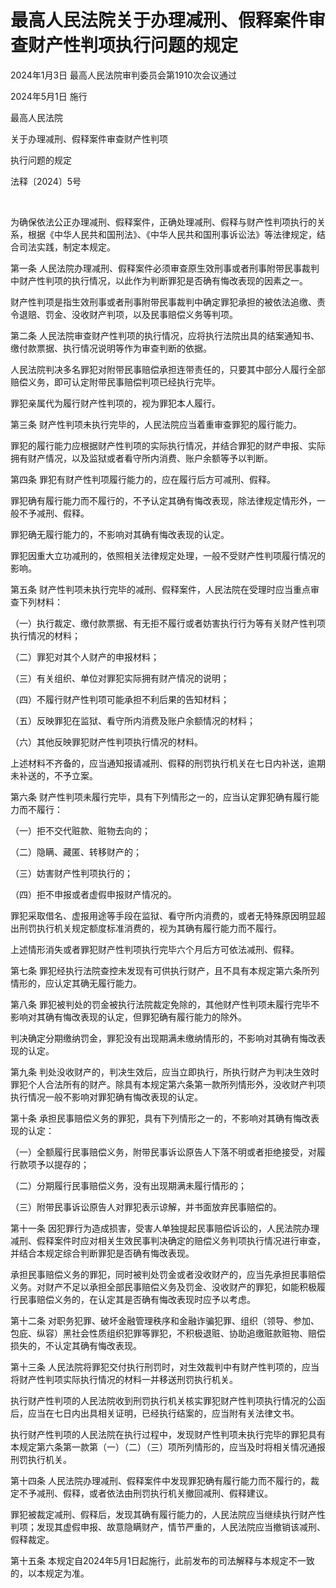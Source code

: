 # 最高人民法院关于办理减刑、假释案件审查财产性判项执行问题的规定

2024年1月3日 最高人民法院审判委员会第1910次会议通过

2024年5月1日 施行

<!-- INFO END -->

最高人民法院

关于办理减刑、假释案件审查财产性判项

执行问题的规定

法释〔2024〕5号

​

为确保依法公正办理减刑、假释案件，正确处理减刑、假释与财产性判项执行的关系，根据《中华人民共和国刑法》、《中华人民共和国刑事诉讼法》等法律规定，结合司法实践，制定本规定。

第一条 人民法院办理减刑、假释案件必须审查原生效刑事或者刑事附带民事裁判中财产性判项的执行情况，以此作为判断罪犯是否确有悔改表现的因素之一。

财产性判项是指生效刑事或者刑事附带民事裁判中确定罪犯承担的被依法追缴、责令退赔、罚金、没收财产判项，以及民事赔偿义务等判项。

第二条 人民法院审查财产性判项的执行情况，应将执行法院出具的结案通知书、缴付款票据、执行情况说明等作为审查判断的依据。

人民法院判决多名罪犯对附带民事赔偿承担连带责任的，只要其中部分人履行全部赔偿义务，即可认定附带民事赔偿判项已经执行完毕。

罪犯亲属代为履行财产性判项的，视为罪犯本人履行。

第三条 财产性判项未执行完毕的，人民法院应当着重审查罪犯的履行能力。

罪犯的履行能力应根据财产性判项的实际执行情况，并结合罪犯的财产申报、实际拥有财产情况，以及监狱或者看守所内消费、账户余额等予以判断。

第四条 罪犯有财产性判项履行能力的，应在履行后方可减刑、假释。

罪犯确有履行能力而不履行的，不予认定其确有悔改表现，除法律规定情形外，一般不予减刑、假释。

罪犯确无履行能力的，不影响对其确有悔改表现的认定。

罪犯因重大立功减刑的，依照相关法律规定处理，一般不受财产性判项履行情况的影响。

第五条 财产性判项未执行完毕的减刑、假释案件，人民法院在受理时应当重点审查下列材料：

（一）执行裁定、缴付款票据、有无拒不履行或者妨害执行行为等有关财产性判项执行情况的材料；

（二）罪犯对其个人财产的申报材料；

（三）有关组织、单位对罪犯实际拥有财产情况的说明；

（四）不履行财产性判项可能承担不利后果的告知材料；

（五）反映罪犯在监狱、看守所内消费及账户余额情况的材料；

（六）其他反映罪犯财产性判项执行情况的材料。

上述材料不齐备的，应当通知报请减刑、假释的刑罚执行机关在七日内补送，逾期未补送的，不予立案。

第六条 财产性判项未履行完毕，具有下列情形之一的，应当认定罪犯确有履行能力而不履行：

（一）拒不交代赃款、赃物去向的；

（二）隐瞒、藏匿、转移财产的；

（三）妨害财产性判项执行的；

（四）拒不申报或者虚假申报财产情况的。

罪犯采取借名、虚报用途等手段在监狱、看守所内消费的，或者无特殊原因明显超出刑罚执行机关规定额度标准消费的，视为其确有履行能力而不履行。

上述情形消失或者罪犯财产性判项执行完毕六个月后方可依法减刑、假释。

第七条 罪犯经执行法院查控未发现有可供执行财产，且不具有本规定第六条所列情形的，应认定其确无履行能力。

第八条 罪犯被判处的罚金被执行法院裁定免除的，其他财产性判项未履行完毕不影响对其确有悔改表现的认定，但罪犯确有履行能力的除外。

判决确定分期缴纳罚金，罪犯没有出现期满未缴纳情形的，不影响对其确有悔改表现的认定。

第九条 判处没收财产的，判决生效后，应当立即执行，所执行财产为判决生效时罪犯个人合法所有的财产。除具有本规定第六条第一款所列情形外，没收财产判项执行情况一般不影响对罪犯确有悔改表现的认定。

第十条 承担民事赔偿义务的罪犯，具有下列情形之一的，不影响对其确有悔改表现的认定：

（一）全额履行民事赔偿义务，附带民事诉讼原告人下落不明或者拒绝接受，对履行款项予以提存的；

（二）分期履行民事赔偿义务，没有出现期满未履行情形的；

（三）附带民事诉讼原告人对罪犯表示谅解，并书面放弃民事赔偿的。

第十一条 因犯罪行为造成损害，受害人单独提起民事赔偿诉讼的，人民法院办理减刑、假释案件时应对相关生效民事判决确定的赔偿义务判项执行情况进行审查，并结合本规定综合判断罪犯是否确有悔改表现。

承担民事赔偿义务的罪犯，同时被判处罚金或者没收财产的，应当先承担民事赔偿义务。对财产不足以承担全部民事赔偿义务及罚金、没收财产的罪犯，如能积极履行民事赔偿义务的，在认定其是否确有悔改表现时应予以考虑。

第十二条 对职务犯罪、破坏金融管理秩序和金融诈骗犯罪、组织（领导、参加、包庇、纵容）黑社会性质组织犯罪等罪犯，不积极退赃、协助追缴赃款赃物、赔偿损失的，不认定其确有悔改表现。

第十三条 人民法院将罪犯交付执行刑罚时，对生效裁判中有财产性判项的，应当将财产性判项实际执行情况的材料一并移送刑罚执行机关。

执行财产性判项的人民法院收到刑罚执行机关核实罪犯财产性判项执行情况的公函后，应当在七日内出具相关证明，已经执行结案的，应当附有关法律文书。

执行财产性判项的人民法院在执行过程中，发现财产性判项未执行完毕的罪犯具有本规定第六条第一款第（一）（二）（三）项所列情形的，应当及时将相关情况通报刑罚执行机关。

第十四条 人民法院办理减刑、假释案件中发现罪犯确有履行能力而不履行的，裁定不予减刑、假释，或者依法由刑罚执行机关撤回减刑、假释建议。

罪犯被裁定减刑、假释后，发现其确有履行能力的，人民法院应当继续执行财产性判项；发现其虚假申报、故意隐瞒财产，情节严重的，人民法院应当撤销该减刑、假释裁定。

第十五条 本规定自2024年5月1日起施行，此前发布的司法解释与本规定不一致的，以本规定为准。